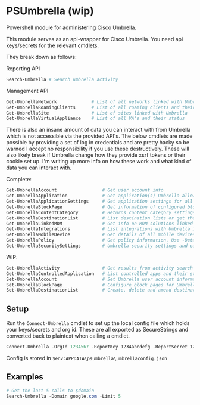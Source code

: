 # PSUmbrella (wip)

Powershell module for administering Cisco Umbrella.

This module serves as an api-wrapper for Cisco Umbrella. You need api keys/secrets for the relevant cmdlets.

They break down as follows:

Reporting API
```powershell
Search-Umbrella # Search umbrella activity
```

Management API
```powershell
Get-UmbrellaNetwork             # List of all networks linked with Umbrella
Get-UmbrellaRoamingClients      # List of all roaming clients and their status
Get-UmbrellaSite                # List of sites linked with Umbrella
Get-UmbrellaVirtualAppliance    # List of all VA's and their status
```

There is also an insane amount of data you can interact with from Umbrella which is not accessible via the provided API's. The below cmdlets are made possible by providing a set of log in credentials and are pretty hacky so be warned I accept no responsibility if you use these destructively. These will also likely break if Umbrella change how they provide xsrf tokens or their cookie set up.
I'm writing up more info on how these work and what kind of data you can interact with.

Complete:
```powershell
Get-UmbrellaAccount                 # Get user account info
Get-UmbrellaApplication             # Get application(s) Umbrella allows you to block/allow
Get-UmbrellaApplicationSettings     # Get application settings for all or specified app setting policy
Get-UmbrellaBlockPage               # Get information of configured block pages
Get-UmbrellaContentCategory         # Returns content category settings. Enabled categories are returned in results for specific content category profile
Get-UmbrellaDestinationList         # List destination lists or get the destinations of specified destination list
Get-UmbrellaLinkedMDM               # Get info on MDM solutions linked with Umbrella (note this can include a lot of senstitive info)
Get-UmbrellaIntegrations            # List integrations with Umbrella including custom ones
Get-UmbrellaMobileDevice            # Get details of all mobile devices controlled by Umbrella (lots of info!!)
Get-UmbrellaPolicy                  # Get policy information. Use -Detailed for loads more info
Get-UmbrellaSecuritySettings        # Umbrella security settings and category selections
```

WIP:
```powershell
Get-UmbrellaActivity                # Get results from activity search
Get-UmbrellaControlledApplication   # List controlled apps and their status
Set-UmbrellaAccount                 # Set Umbrella user account information
Set-UmbrellaBlockPage               # Configure block pages for Umbrella
Set-UmbrellaDestinationList         # Create, delete and amend destination lists
```

## Setup
Run the `Connect-Umbrella` cmdlet to set up the local config file which holds your keys/secrets and org id. These are all exported as SecureStrings and converted back to plaintext when calling a cmdlet.
```powershell
Connect-Umbrella -OrgId 1234567 -ReportKey 1234abcdefg -ReportSecret 1234abcdefg -NetworkKey 1234abcdefg -NetworkSecret 1234abcdefg -ManagementKey 1234abcdefg -ManagementSecret 1234abcdefg -Credentials $credsObject
```
Config is stored in `$env:APPDATA\psumbrella\umbrellaconfig.json`

## Examples
```powershell
# Get the last 5 calls to $domain
Search-Umbrella -Domain google.com -Limit 5
```
